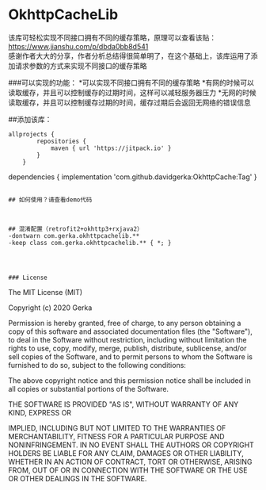 # OkhttpCacheLib

该库可轻松实现不同接口拥有不同的缓存策略，原理可以查看该贴：https://www.jianshu.com/p/dbda0bb8d541   
感谢作者大大的分享，作者分析总结得很简单明了，在这个基础上，该库运用了添加请求参数的方式来实现不同接口的缓存策略

###可以实现的功能：
*可以实现不同接口拥有不同的缓存策略
*有网的时候可以读取缓存，并且可以控制缓存的过期时间，这样可以减轻服务器压力
*无网的时候读取缓存，并且可以控制缓存过期的时间，缓存过期后会返回无网络的错误信息

##添加该库：
```
allprojects {
		repositories {
			maven { url 'https://jitpack.io' }
		}
	}
```
dependencies {
    implementation 'com.github.davidgerka:OkhttpCache:Tag'
}
```

## 如何使用？请查看demo代码



## 混淆配置（retrofit2+okhttp3+rxjava2）
-dontwarn com.gerka.okhttpcachelib.**
-keep class com.gerka.okhttpcachelib.** { *; }




### License

```
The MIT License (MIT)

Copyright (c) 2020 Gerka

Permission is hereby granted, free of charge, to any person obtaining a copy
of this software and associated documentation files (the "Software"), to deal
in the Software without restriction, including without limitation the rights
to use, copy, modify, merge, publish, distribute, sublicense, and/or sell
copies of the Software, and to permit persons to whom the Software is
furnished to do so, subject to the following conditions:

The above copyright notice and this permission notice shall be included in all
copies or substantial portions of the Software.

THE SOFTWARE IS PROVIDED "AS IS", WITHOUT WARRANTY OF ANY KIND, EXPRESS OR

IMPLIED, INCLUDING BUT NOT LIMITED TO THE WARRANTIES OF MERCHANTABILITY,
FITNESS FOR A PARTICULAR PURPOSE AND NONINFRINGEMENT. IN NO EVENT SHALL THE
AUTHORS OR COPYRIGHT HOLDERS BE LIABLE FOR ANY CLAIM, DAMAGES OR OTHER
LIABILITY, WHETHER IN AN ACTION OF CONTRACT, TORT OR OTHERWISE, ARISING FROM,
OUT OF OR IN CONNECTION WITH THE SOFTWARE OR THE USE OR OTHER DEALINGS IN THE
SOFTWARE.
```